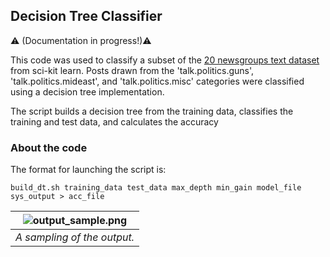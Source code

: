 
Decision Tree Classifier
---
:warning: (Documentation in progress!):warning:

This code was used to classify a subset of the [20 newsgroups text dataset](https://scikit-learn.org/0.19/datasets/twenty_newsgroups.html) from sci-kit learn. Posts drawn from the 'talk.politics.guns', 'talk.politics.mideast', and 'talk.politics.misc' categories were classified using a decision tree implementation.
 
The script builds a decision tree from the training data, classifies the training and test data, and calculates the accuracy




### About the code

The format for launching the script is:  

```build_dt.sh training_data test_data max_depth min_gain model_file sys_output > acc_file```

| ![output_sample.png](output_sample.png) | 
|:--:| 
| *A sampling of the output.* |



